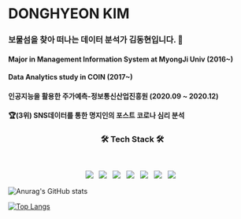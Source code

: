 # DONGHYEON KIM

### 보물섬을 찾아 떠나는 데이터 분석가 김동현입니다. 👋


#### Major in Management Information System at MyongJi Univ (2016~)
#### Data Analytics study in COIN (2017~)
#### 인공지능을 활용한 주가예측-정보통신산업진흥원 (2020.09 ~ 2020.12)
#### :trophy:(3위) SNS데이터를 통한 명지인의 포스트 코로나 심리 분석

<!--
**kimdong799/kimdong799** is a ✨ _special_ ✨ repository because its `README.md` (this file) appears on your GitHub profile.

Here are some ideas to get you started:

- 🔭 I’m currently working on ...
- 🌱 I’m currently learning ...
- 👯 I’m looking to collaborate on ...
- 🤔 I’m looking for help with ...
- 💬 Ask me about ...
- 📫 How to reach me: ...
- 😄 Pronouns: ...
- ⚡ Fun fact: ...
-->
<h3 align="center"><b>🛠 Tech Stack 🛠</b></h3>
</br>
<p align="center">
<img src="https://img.shields.io/badge/HTML5-E34F26?style=flat-square&logo=HTML5&logoColor=white"/></a> &nbsp
<img src="https://img.shields.io/badge/CSS3-1572B6?style=flat-square&logo=CSS3&logoColor=white"/></a> &nbsp
<img src="https://img.shields.io/badge/JavaScript-F7DF1E?style=flat-square&logo=JavaScript&logoColor=white"/></a> &nbsp
<!-- <img src="https://img.shields.io/badge/Android-3DDC84?style=flat-square&logo=Android&logoColor=white"/></a> &nbsp -->
<img src="https://img.shields.io/badge/MySQL-4479A1?style=flat-square&logo=MySQL&logoColor=white"/></a> &nbsp 
<img src="https://img.shields.io/badge/Python-ffcc00?style=flat-square&logo=Python&logoColor=white"/></a> &nbsp 
<img src="https://img.shields.io/badge/Java-4D5DAE?style=flat-square&logo=Java&logoColor=white"/></a> &nbsp 
<!-- <img src="https://img.shields.io/badge/Android-3DDC84?style=flat-square&logo=Android&logoColor=white"/></a> &nbsp -->
<img src="https://img.shields.io/badge/SAP-576EE2?style=flat-square&logo=SAP&logoColor=white"/></a> &nbsp 


![Anurag's GitHub stats](https://github-readme-stats.vercel.app/api?username=kimdong799&show_icons=true&theme=cobalt)

[![Top Langs](https://github-readme-stats.vercel.app/api/top-langs/?username=kimdong799&layout=compact)](https://github.com/anuraghazra/github-readme-stats)
